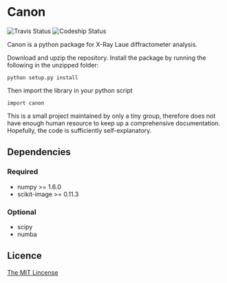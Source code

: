 # Canon #

![Travis Status](https://travis-ci.org/structrans/Canon.svg?branch=master)
![Codeship Status](https://codeship.com/projects/1dcd7cc0-0fe7-0133-d4b2-1e6fe7bb1028/status?branch=master)


Canon is a python package for X-Ray Laue diffractometer analysis.

Download and upzip the repository. Install the package by running the following in the unzipped folder:

    python setup.py install

Then import the library in your python script

    import canon

This is a small project maintained by only a tiny group,
therefore does not have enough human resource to keep up a comprehensive documentation.
Hopefully, the code is sufficiently self-explanatory.

## Dependencies

### Required

- numpy >= 1.6.0
- scikit-image >= 0.11.3

### Optional

- scipy
- numba

## Licence

[The MIT Lincense](http://opensource.org/licenses/MIT)
